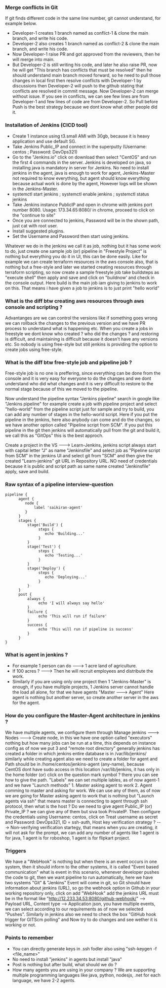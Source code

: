 ### Merge conflicts in Git
If git finds different code in the same line number, git cannot understand, for example below.
- Developer-1 creates 1 branch named as conflict-1 & clone the main branch, and write his code.
- Developer-2 also creates 1 branch named as conflict-2 & clone the main branch, and write his code.
- Now Developer-1 raise PR and got approved from the reviewers, then he will merge into main.
- But Developer-2 is still writing his code, and later he also raise PR, now he will get "This branch has
  conflicts that must be resolved" then he should understand main branch moved forward, so he need to pull
  those changes in local first then resolve conflicts with Developer-1 by discussions then Developer-2 will
  push to the github stating that conflicts are resolved in commit message. Now Developer-2 can merge without
  issue. If you see in conflicts, we can see few lines are from Developer-1 and few lines of code are from
  Developer-2. So Pull before Push is the best strategy because we dont know what other people did it.

### Installation of Jenkins (CICD tool)
- Create 1 instance using t3.small AMI with 30gb, because it is heavy application and use default SG.
- Take Jenkins Public_IP and connect in the superputty (Username: centos ; Password: DevOps321)
- Go to the "Jenkins.io" click on download then select "CentOS" and run the first 4 commands in the server.
  Jenkins is developed on java, so installing java is mandatory in server for Jenkins. No need to install
  jenkins in the agent, java is enough to work for agent, Jenkins-Master not required to know everything,
  but agent should know everything because actual work is done by the agent, However logs will be shown in
  the Jenkins-Master.
- systemctl start jenkins ; systemctl enable jenkins ; systemctl status jenkins
- Take Jenkins instance PublicIP and open in chrome with jenkins port number 8080. Usage: 173.34.65:8080/ in
  chrome, proceed to click on the "continue to site"
- Once you are connected to jenkins, Password will be in the shown path, just cat with root user.
- Install suggested plugins.
- Set the Username and Password then start using jenkins.

Whatever we do in the jenkins we call it as job, nothing but it has some work to do, just create one sample job (or) pipeline in "Freestyle Project" is nothing but everything you do it in UI, this can be done easily. Like for example we can create terraform resources in the aws console also, that is nothing but a free-style and later we started creating resources through terraform scripting, so now create a sample freestyle job take buildsteps as "execute shell" then apply and save and click on "buildnow' and check in the console output. Here build is the main job iam giving to jenkins to work on this. That means i have given a job to jenkins is to just print "hello world" 

### What is the diff btw creating aws resources through aws console and scripting ?
Advantanges are we can control the versions like if something goes wrong we can rollback the changes to the previous version and we have PR process to understand what is happening etc. When you create a jobs in freestyle we dont know who created ? who did the changes ? and restoring is difficult, and maintaining is difficult because it doesn't have any versions etc. So nobody is using free-style but still jenkins is providing the option to create jobs using free-style. 

### What is the diff btw free-style job and pipeline job ?
Free-style job is no one is preffering, since everything can be done from the console and it is very easy for everyone to do the changes and we dont understand who did what changes and it is very difficult to restore to the normal stage because of this we moved to the pipeline.

Now understand the pipeline syntax "Jenkins pipeline" search in google like "Jenkins pipeline" for example create a job with pipeline project and select "hello-world" from the pipeline script just for sample and try to build, you can add any number of stages in the hello-world script. Here if you put the pipeline in the jenkins, here also anybody can come and do the changes, so we have another option called "Pipeline script from SCM". If you put this pipeline in the git then jenkins will automatically pull from the git and build it, we call this as "GitOps" this is the best approch.

Create a project in the VS ---> Learn-Jenkins, jenkins script always start with capital letter "J" as name "Jenkinsfile" and select job as "Pipeline script from SCM" in the jenkins UI and select git from "SCM" and then give the created "Learn-jenkins" git URL in Repository URL. NO need of credentials because it is public and script path as same name created "Jenkinsfile" apply, save and build.  

### Raw syntax of a pipeline interview-question
    pipeline {
          agent {
             node {
                 label 'saikiran-agent'
             }
          }
          stages {
              stage('Build') {
                   steps {
                      echo 'Building...'
                   }
              }
              stage('Test') {
                   steps {
                      echo 'Testing...'
                   }
              }
              stage('Deploy') {
                   steps {
                      echo 'Deploying...'
                   }
              }
          }
          post {
              always {
                   echo 'I will always say hello'
              }
              failure {
                   echo 'This will run if failure'
              }
              success {
                   echo 'This will run if pipeline is success'
              }
          }
    }

### What is agent in jenkins ?
- For example 1 person can do ---> 1 acre land of agriculture.
- If 100 acres ? ---> Then he will recruit employees and distribute the work.
- Similarly if you are using only one project then 1 "Jenkins-Master" is enough, if you have multiple
  projects, 1 Jenkins server cannot handle the load all alone, for that we have agents "Master ---> Agent"
  Here agent is nothing but another server, so create another server in the aws for the agent.

### How do you configure the Master-Agent architecture in jenkins ?
We have multiple agents, we configure them through Manage jenkins ---> Nodes ---> Create node, in this we have one option called "executors" nothing but how many jobs can be run at a time, this depends on instance config as of now we put 3 and "remote root directory" generally jenkins has created a folder in which jenkins entire database is in /var/lib/jenkins/ similarly while creating agent also we need to create a folder for agent and Path should be in /home/centos/jenkins-agent (any-name), because CentOS dont have sudo access in this location /var/lib/jenkins, it has only in the home folder (or) click on the question mark symbol ? there you can see how to give the path. "Labels" we can set multiple lables, as of now agent-1 and we have "Launch methods" 1. Master asking agent to work 2. Agent comming to master and asking for work. We can use any of them, as of now we are going for Master asking agent to work that is nothing but "Launch agents via ssh" that means master is connecting to agent through ssh protocol, then what is the host ? Do we need to give agent Public_IP (or)  Private_IP ? we can give any of them but siva took PrivateIP. Then configure the credentials using Username: centos, click on Treat username as secret and Password: DevOps321, ID = ssh-auth, Host key verification strategy ? ---> Non-verifying verification startegy, that means when you are creating, it will not ask for the prompt, we can add any number of agents like 1 agent is for java, 1 agent is for roboshop, 1 agent is for flipkart project.

### Triggers
We have a "WebHook" is nothing but when there is an event occurs in one system, then it should inform to the other systems, it is called "Event based communication" what is event in this scenario, whenever developer pushes the code to git, then we want pipeline to run automatically, here we have two systems "Git" & "Jenkins" Event will come in git, so Git should have information about jenkins (URL), so go the webhook option in Github in your working repository only, click on add "WebHook" add the jenkins URL must be in the format like "http://12.233.34.53:8080/github-webhook/" --> Payload URL, Content type --> Application json, you have multiple events, we can select according to our requirements as of now we selected "Pushes". Similarly in jenkins also we need to check the box "GitHub hook trigger for GITScm polling" and Now try to do changes and see wether it is working or not.

### Points to remember
- You can directly generate keys in .ssh fodler also using "ssh-keygen -f <file_name>"
- No need to install "jenkins" in agents but install "java"
- Post is nothing but after build, what should we do ?
- How many agents you are using in your company ? We are supporting multiple programming languages like java,
  python, nodesjs, .net for each language, we have 2-2 agents.

